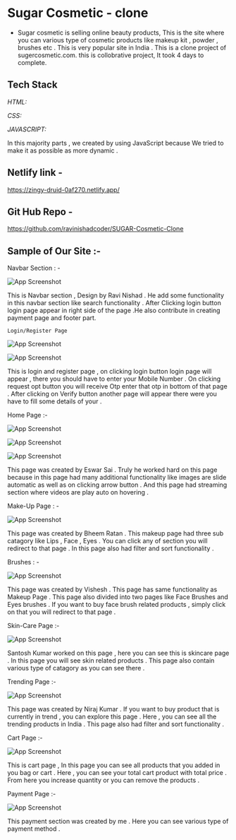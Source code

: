# Sugar Cosmetic - clone 
- Sugar cosmetic is selling online beauty products, This is the site where you can various type of cosmetic products like makeup kit , powder , brushes etc . This is very popular site in India .  This is a clone project of sugercosmetic.com. this is collobrative project, It took 4 days to complete.



## Tech Stack

*HTML:* 

*CSS:* 

*JAVASCRIPT:* 

In this majority parts , we created by using JavaScript because We tried to make it as possible as more dynamic .


## Netlify link - 
https://zingy-druid-0af270.netlify.app/

## Git Hub Repo - 
https://github.com/ravinishadcoder/SUGAR-Cosmetic-Clone

## Sample of Our Site :-

Navbar Section : -







![App Screenshot](https://miro.medium.com/max/875/1*phKqKlP9azLrSRQXvy3Wbw.png)

This is Navbar section , Design by Ravi Nishad . He add some functionality in this navbar section like search functionality . After Clicking login button login page appear in right side of the page .He also contribute in creating payment page and footer part.

`Login/Register Page `

![App Screenshot](https://miro.medium.com/max/875/1*-mq98tacDaXtECevpbatGA.png)


![App Screenshot](https://miro.medium.com/max/875/1*syiqeR9SK8Uto3gt3QgHLg.png)


This is login and register page , on clicking login button login page will appear , there you should have to enter your Mobile Number . On clicking request opt button you will receive Otp enter that otp in bottom of that page . After clicking on Verify button another page will appear there were you have to fill some details of your .


Home Page :-


![App Screenshot](https://miro.medium.com/max/875/1*hlS82wd5c456tMrR1SYSHA.png)


![App Screenshot](https://miro.medium.com/max/875/1*-b7A0jLwDpeZwZv3nldGUw.png)


![App Screenshot](https://miro.medium.com/max/875/1*vITprUMfuBjHyeM1Jh8o-w.png)


This page was created by Eswar Sai . Truly he worked hard on this page because in this page had many additional functionality like images are slide automatic as well as on clicking arrow button . And this page had streaming section where videos are play auto on hovering .


Make-Up Page : -


![App Screenshot](https://miro.medium.com/max/875/1*yZerCe_QinFsYctZr--bGw.png)


This page was created by Bheem Ratan . This makeup page had three sub catagory like Lips , Face , Eyes . You can click any of section you will redirect to that page . In this page also had filter and sort functionality .


Brushes : -

![App Screenshot](https://miro.medium.com/max/875/1*bX2HV_i0KLT1BCotL6kFPQ.png)


This page was created by Vishesh . This page has same functionality as Makeup Page . This page also divided into two pages like Face Brushes and Eyes brushes . If you want to buy face brush related products , simply click on that you will redirect to that page .


Skin-Care Page :-


![App Screenshot](https://miro.medium.com/max/875/1*AgwB3zxNJpclgOG2WUKvmQ.png)


Santosh Kumar worked on this page , here you can see this is skincare page . In this page you will see skin related products . This page also contain various type of catagory as you can see there .


Trending Page :-


![App Screenshot](https://miro.medium.com/max/875/1*_jwRfmPIsSmz4_NolSwoqQ.png)

This page was created by Niraj Kumar . If you want to buy product that is currently in trend , you can explore this page . Here , you can see all the trending products in India . This page also had filter and sort functionality .


Cart Page :-

![App Screenshot](https://miro.medium.com/max/875/1*m3HGZw9y8z9e6m5pyqpQPQ.png)

This is cart page , In this page you can see all products that you added in you bag or cart . Here , you can see your total cart product with total price . From here you increase quantity or you can remove the products .

Payment Page :-

![App Screenshot](https://miro.medium.com/max/875/1*1LWQvLaB3H9-XvbFHNoVKQ.png)

This payment section was created by me . Here you can see various type of payment method .
